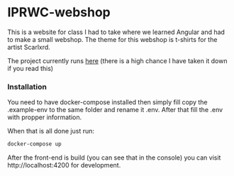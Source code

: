 # IPRWC-webshop
This is a website for class I had to take where we learned Angular and had to make
a small webshop. The theme for this webshop is t-shirts for the artist Scarlxrd.

The project currently runs [here](https://iprwc.lukas.sh/)
(there is a high chance I have taken it down if you read this)

### Installation
You need to have docker-compose installed then simply fill copy the .example-env
to the same folder and rename it .env. After that fill the .env with propper information.

When that is all done just run:
```bash
docker-compose up
```

After the front-end is build (you can see that in the console) you can visit http://localhost:4200 for development.
